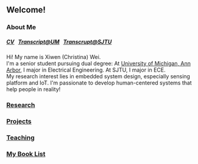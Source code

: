 ## Welcome!

### About Me 
##### [CV](XIWEN_WEI_Resume.pdf) &nbsp; [Transcript@UM](XIWEN_WEI_Transcript.pdf) &nbsp; [Transcrupt@SJTU](XIWEN_WEI_SJTU-Transcript.pdf)
Hi! My name is Xiwen (Christina) Wei. \
I'm a senior student pursuing dual degree: At [University of Michigan, Ann Arbor](https://eecs.engin.umich.edu/), I major in Electrical Engineering. At SJTU, I major in ECE. \
My research interest lies in embedded system design, especially sensing platform and IoT. I'm passionate to develop human-centered systems that help people in reality!
### [Research](research.md)

### [Projects](projects.md)

### [Teaching](teaching.md)

### [My Book List](reading.md)
